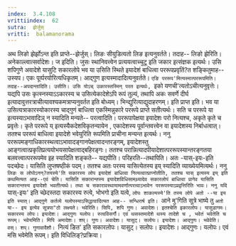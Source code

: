 ```yaml
---
index:  3.4.108
vrittiindex:  62
sutra:  झेर्जुस्
vritti:  balamanorama 
---
```


अथ लिङो झेर्झोऽन्त इति प्राप्ते--झेर्जुस्। लिङः सीयुडित्यतो लिङ इत्यनुवर्तते। तदाह-- लिङो झेरिति। अनेकाल्त्वात्सर्वादेशः। ज इदिति। जुसः स्थानिवत्त्वेन प्रत्ययत्वाच्चुटू इति जकार इत्संज्ञक इत्यर्थः। उसि शपिगुणे अवादेशे यासुटि सकारलोपे भव या उसिति स्थिते इयादेशं बाधित्वा पररूपप्रवृतिं?त शङ्कितुमाह--उस्यप। एकः पूर्व्परयोरित्यधिकृतम्। आद्गुण इत्यस्मादादित्यनुवर्तते। `एङि पररूप'मित्यस्मात्पररूपमिति। तदाह--अपदान्तादिति। उसीति। उसि योऽच् उकारस्तस्मिन् परत इत्यर्थः, `इको यणची'त्यतोऽचीत्यनुवृत्तेः। यद्यपि उसः कृत्स्नस्याऽऽकारस्य च उसित्येकादेशेऽपि रूपं तुल्यं, तथापि अकः सवर्णे दीर्घ इत्यादावुत्तरत्राचीत्यावश्यकमत्राप्यनुवर्तत इति बोध्यम्। भिन्द्युरित्याद्युदाहरणम्। इति प्राप्त इति। भव या उसित्यत्राकारस्योकारस्य चाद्गुणं बाधित्वा एकस्मिन्नुकारे पररूपे प्राप्ते सतीत्यर्थः। सति च पररूपे या इत्यस्याऽभावादिञ् न स्यादिति मन्यते-- परत्वादिति। पररूपापेक्षया इयादेशः परो नित्यश्च, अकृते कृते च प्रवृत्तेः। कृते पररूपे य् इत्यस्यैकदेशविकृतन्यायेन , एकादेशस्य पूर्वान्तवत्त्वेन वा इयादेशस्य निर्बाधत्वात्। ततश्च पररूपं बाधित्वा इयादेशे भवेयुरिति रूपमिति प्राचीना मन्यन्त इत्यर्थः। ननु पररूपमङ्गाधिकारस्थत्वाऽभावादङ्गानपेक्षत्वादन्तरङ्गम्, इयादेशस्तु आङ्गत्वात्प्रकृतिप्रत्ययोभयसापेक्षत्वाद्बहिरङ्गः। ततश्च परान्नित्यादपीयादेशात्पररूपस्यान्तरङ्गतया बलवत्त्वात्पररूपमेव इह स्यादिति शङ्कते-- यद्यपीति। परिहरति--तथापिति। अतः -यास्-इयः-इति पदच्छेदः। यासिति लुप्तषष्ठीकं पदम्। ततश्च अतः परस्य यासित्येतस्य इय् स्यादिति व्याख्येयमित्यर्थः। ननु `लिङः स लोपोऽनन्?तयस्ये'ति सकारस्य लोप इयादेशं बाधित्वा नित्यत्वात्प्राप्नोतीति, ततश्च यास् इत्यस्य इय् इति कथमित्यत आह--एवं चेति। यासिति सकारान्तस्य इयादेशविधिसामथ्र्यादेव सकारलोपं बाधित्वा प्रागेव यासिति सकारान्तस्य इयादेशो भवतीत्यर्थः। तथा च सकारावस्थायामवर्णात्परत्वाऽभावेन पररूपस्याऽप्रवृत्तिरिति भावः। ननु यदि `यास्-इयः' इति च्छेदस्तदा सकारस्य रुत्वे, भोभगो इति यत्वे, `लोपः शाकल्यस्ये'ति तस्य लोपे अतो --या इय इति स्यात्। आद्गुणे कर्तव्ये यलोपस्याऽसिद्धत्वादित्यत आह-- सन्धिरार्ष इति। `आने मु'गिति सूत्रे भाष्ये तु `अतो या-- इय इत्येव सूत्रपा"ठो लक्ष्यते। भवेरिति। सिपि, शपि गुणः। अवादेशः। इतश्चेति इकारलोपः। यासुडागमः। सकारस्य लोपः। इयादेशः। आद्गुणः यलोपः। रुत्वविसर्गौ। एवं थसस्तमादेशे थस्य तादेशे च , भवेतं भवेतेति च रूपम्। भवेयमिति। मिपि अमादेशः। शप्। गुणः। अवादेशः। यासुट्। सलोपः। इयादेशः। आद्गुणः। भवेवेति। वस्। शप्। गुणावादैशौ। `नित्यं ङित' इति सकारलोपः। यासुट्। सलोपः। इयादेशः। आद्गुणः। यलोपः। एवं मसि भवेमेति रूपम्। इति विधिलिङ्?प्रक्रिया। 

